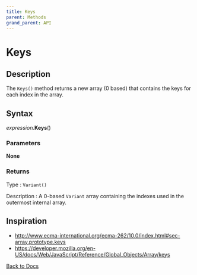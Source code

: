 ```yaml
---
title: Keys
parent: Methods
grand_parent: API
---
```


# Keys

## Description
The `Keys()` method returns a new array (0 based) that contains the keys for each index in the array.

## Syntax

*expression*.**Keys**()

### Parameters

**None**

### Returns

Type
: `Variant()`

Description
: A 0-based `Variant` array containing the indexes used in the outermost internal array.


## Inspiration
* <http://www.ecma-international.org/ecma-262/10.0/index.html#sec-array.prototype.keys>
* <https://developer.mozilla.org/en-US/docs/Web/JavaScript/Reference/Global_Objects/Array/keys>


[Back to Docs](https://senipah.github.io/VBA-Better-Array/)
